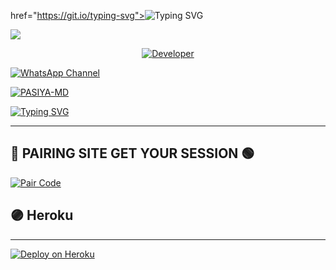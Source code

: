  href="https://git.io/typing-svg"><img src="https://readme-typing-svg.demolab.com?font=Black+Ops+One&size=100&pause=1000&color=8A2BE2&center=true&width=1000&height=200&lines=PASIYA-MD" alt="Typing SVG" /></a>
  </div>
<a><img src='https://files.catbox.moe/zmln91.jpg'/></a>

<p align="center">
  <a href="https://github.com/nexustech1911/PASIYA-MD"><img title="Developer" src="https://img.shields.io/badge/Author-pasiya%20MD-FF00FF.svg?style=big-square&logo=github" /></a>
</p>

<div align="centerhttps://github.com/pasidu10/pasiya-md-v21">
  
[![WhatsApp Channel](https://img.shields.io/badge/Join-WhatsApp%20Channel-9ACD32?style=big-square&logo=whatsapp)](https://whatsapp.com/channel/0029VbBfcs789iniJkpPNR1t)
</div>



<p align='center'>

 <a href="https://github.com/nexustech1911/pasiya-MD/fork"><img title="PASIYA-MD" src="https://img.shields.io/badge/FORK-PASIYA-MD V21-h?color=008000&style=for-the-badge&logo=github"></a>
 

[![Typing SVG](https://readme-typing-svg.herokuapp.com?font=Rockstar-ExtraBold&color=blue&lines=■+■+■+■+■+ℙ𝕃𝔼𝔸𝕊𝔼+𝔽𝕆ℝ𝕂+𝕋ℍ𝔼+ℝ𝔼ℙ𝕆)](https://git.io/typing-svg)




---

## 💙 PAIRING SITE GET YOUR SESSION 🟢

[![Pair Code](https://img.shields.io/badge/Google-Pair%20Code-blue?style=for-the-badge&logo=Google)](https://pasiya-md-pair.onrender.com)




## 🟣 Heroku
---
[![Deploy on Heroku](https://img.shields.io/badge/-DEPLOY-purple?style=for-the-badge&logo=heroku&logoColor=white)](https://dashboard.heroku.com/new?template=https://github.com/nexustech1911/pasiya-XMD)



